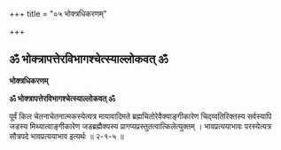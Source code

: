 +++
title = "०५ भोक्त्रधिकरणम्"

+++


## ॐ भोक्त्रापत्तेरविभागश्चेत्स्याल्लोकवत् ॐ

**भोक्त्रधिकरणम्**

**ॐ भोक्त्रापत्तेरविभागश्चेत्स्याल्लोकवत् ॐ**

पूर्वं किल चेतनाचेतनात्मकस्येत्यत्र मायावादिमते ब्रह्मचितोरेवैक्याङ्गीकारेण चिद्य्वतिरिक्तस्य सर्वस्यापि जडस्य मिथ्यात्वाङ्गीकारेण जडब्रह्मैक्यस्य प्रागप्यप्रस्तुतत्वात्किलेत्युक्तम् । भावप्रत्ययाभावः परस्येत्यत्र सौत्रपदे भावप्रत्ययाभाव इत्यर्थः ॥ २-१-५ ॥

